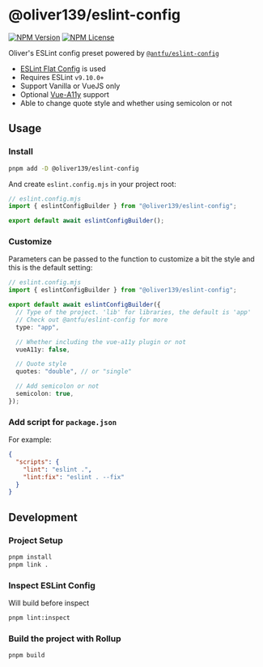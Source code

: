 # @oliver139/eslint-config

[![NPM Version](https://img.shields.io/npm/v/@oliver139/eslint-config?label=npm)](https://www.npmjs.com/package/@oliver139/eslint-config)
[![NPM License](https://img.shields.io/npm/l/all-contributors.svg?style=flat)](https://github.com/oliver139/pnpm-update-script/blob/main/LICENSE)

Oliver's ESLint config preset powered by [`@antfu/eslint-config`](https://github.com/antfu/eslint-config)

- [ESLint Flat Config](https://eslint.org/docs/latest/use/configure/configuration-files) is used
- Requires ESLint `v9.10.0+`
- Support Vanilla or VueJS only
- Optional [Vue-A11y](https://vue-a11y.github.io/eslint-plugin-vuejs-accessibility/) support
- Able to change quote style and whether using semicolon or not

## Usage

### Install

```sh
pnpm add -D @oliver139/eslint-config
```

And create `eslint.config.mjs` in your project root:

```ts
// eslint.config.mjs
import { eslintConfigBuilder } from "@oliver139/eslint-config";

export default await eslintConfigBuilder();
```

### Customize

Parameters can be passed to the function to customize a bit the style and this is the default setting:

```ts
// eslint.config.mjs
import { eslintConfigBuilder } from "@oliver139/eslint-config";

export default await eslintConfigBuilder({
  // Type of the project. 'lib' for libraries, the default is 'app'
  // Check out @antfu/eslint-config for more
  type: "app",

  // Whether including the vue-a11y plugin or not
  vueA11y: false,

  // Quote style
  quotes: "double", // or "single"

  // Add semicolon or not
  semicolon: true,
});
```

### Add script for `package.json`

For example:

```json
{
  "scripts": {
    "lint": "eslint .",
    "lint:fix": "eslint . --fix"
  }
}
```

## Development

### Project Setup

```sh
pnpm install
pnpm link .
```

### Inspect ESLint Config

Will build before inspect

```sh
pnpm lint:inspect
```

### Build the project with Rollup

```sh
pnpm build
```

